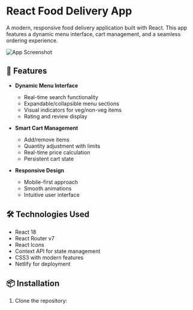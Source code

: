 # React Food Delivery App

A modern, responsive food delivery application built with React. This app features a dynamic menu interface, cart management, and a seamless ordering experience.

![App Screenshot](screenshots/app-preview.png)

## 🚀 Features

- **Dynamic Menu Interface**
  - Real-time search functionality
  - Expandable/collapsible menu sections
  - Visual indicators for veg/non-veg items
  - Rating and review display

- **Smart Cart Management**
  - Add/remove items
  - Quantity adjustment with limits
  - Real-time price calculation
  - Persistent cart state

- **Responsive Design**
  - Mobile-first approach
  - Smooth animations
  - Intuitive user interface

## 🛠️ Technologies Used

- React 18
- React Router v7
- React Icons
- Context API for state management
- CSS3 with modern features
- Netlify for deployment

## 📦 Installation

1. Clone the repository:
